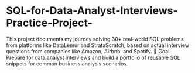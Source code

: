 # SQL-for-Data-Analyst-Interviews-Practice-Project-
This project documents my journey solving 30+ real-world SQL problems from platforms like DataLemur and StrataScratch, based on actual interview questions from companies like Amazon, Airbnb, and Spotify.  📌 Goal: Prepare for data analyst interviews and build a portfolio of reusable SQL snippets for common business analysis scenarios.

